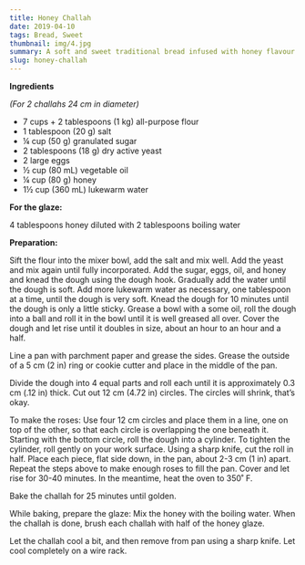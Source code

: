 ```yaml
---
title: Honey Challah
date: 2019-04-10
tags: Bread, Sweet
thumbnail: img/4.jpg
summary: A soft and sweet traditional bread infused with honey flavour. 
slug: honey-challah
---
```


__Ingredients__

_(For 2 challahs 24 cm in diameter)_

+ 7 cups + 2 tablespoons (1 kg) all-purpose flour
+ 1 tablespoon (20 g) salt
+ ¼ cup (50 g) granulated sugar
+ 2 tablespoons (18 g) dry active yeast
+ 2 large eggs
+ ½ cup (80 mL) vegetable oil
+ ¼ cup (80 g) honey
+ 1½ cup (360 mL) lukewarm water 

__For the glaze:__

4 tablespoons honey diluted with 2 tablespoons boiling water 

__Preparation:__

Sift the flour into the mixer bowl, add the salt and mix well. Add the yeast and mix again until fully incorporated. Add the sugar, eggs, oil, and honey and knead the dough using the dough hook. Gradually add the water until the dough is soft. Add more lukewarm water as necessary, one tablespoon at a time, until the dough is very soft. Knead the dough for 10 minutes until the dough is only a little sticky. Grease a bowl with a some oil, roll the dough into a ball and roll it in the bowl until it is well greased all over. Cover the dough and let rise until it doubles in size, about an hour to an hour and a half. 

Line a pan with parchment paper and grease the sides. Grease the outside of a 5 cm (2 in) ring or cookie cutter and place in the middle of the pan.  

Divide the dough into 4 equal parts and roll each until it is approximately 0.3 cm (.12 in) thick. Cut out 12 cm (4.72 in) circles. The circles will shrink, that’s okay. 

To make the roses: Use four 12 cm circles and place them in a line, one on top of the other, so that each circle is overlapping the one beneath it. Starting with the bottom circle, roll the dough into a cylinder. To tighten the cylinder, roll gently on your work surface. Using a sharp knife, cut the roll in half. Place each piece, flat side down, in the pan, about 2-3 cm (1 in) apart. Repeat the steps above to make enough roses to fill the pan. Cover and let rise for 30-40 minutes. In the meantime, heat the oven to 350˚ F. 

Bake the challah for 25 minutes until golden. 

While baking, prepare the glaze: Mix the honey with the boiling water. When the challah is done, brush each challah with half of the honey glaze. 

Let the challah cool a bit, and then remove from pan using a sharp knife. Let cool completely on a wire rack.
